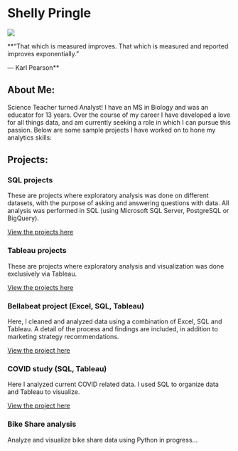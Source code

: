 # Shelly Pringle
![](https://media.giphy.com/media/doXBzUFJRxpaUbuaqz/giphy.gif)

**“That which is measured improves. That which is measured and reported improves exponentially.”

— Karl Pearson**

## About Me:
Science Teacher turned Analyst! I have an MS in Biology and was an educator for 13 years. Over the course of my career I have developed a love for all things data, and am currently seeking a role in which I can pursue this passion. Below are some sample projects I have worked on to hone my analytics skills:

## Projects:
### SQL projects
These are projects where exploratory analysis was done on different datasets, with the purpose of asking and answering questions with data.
All analysis was performed in SQL (using Microsoft SQL Server, PostgreSQL or BigQuery).

[View the projects here](https://github.com/shellypringle/SQL-projects/tree/main)

### Tableau projects
These are projects where exploratory analysis and visualization was done exclusively via Tableau. 

[View the projects here](https://github.com/shellypringle/Tableau-projects)

### Bellabeat project (Excel, SQL, Tableau)
Here, I cleaned and analyzed data using a combination of Excel, SQL and Tableau.
A detail of the process and findings are included, in addition to marketing strategy recommendations.

[View the project here](https://github.com/shellypringle/Bellabeat-Project)

### COVID study (SQL, Tableau)
Here I analyzed current COVID related data.
I used SQL to organize data and Tableau to visualize.

[View the project here](https://github.com/shellypringle/COVID-study) 


### Bike Share analysis
Analyze and visualize bike share data using Python
in progress...
